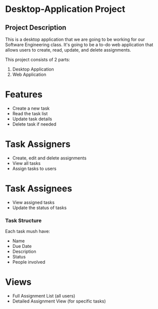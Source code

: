 # Desktop-Application Project

## Project Description
This is a desktop application that we are going to be working for our Software Engineering class. It's going to be a to-do web application that allows users to create, read, update, and delete assignments.

This project consists of 2 parts:
1. Desktop Application
2. Web Application

# Features
- Create a new task
- Read the task list
- Update task details
- Delete task if needed

# Task Assigners
- Create, edit and delete assignments
- View all tasks
- Assign tasks to users

# Task Assignees 
- View assigned tasks
- Update the status of tasks

### Task Structure
Each task mush have:
- Name
- Due Date
- Description
- Status
- People involved

# Views
- Full Assignment List (all users)
- Detailed Assignment View (for specific tasks)
